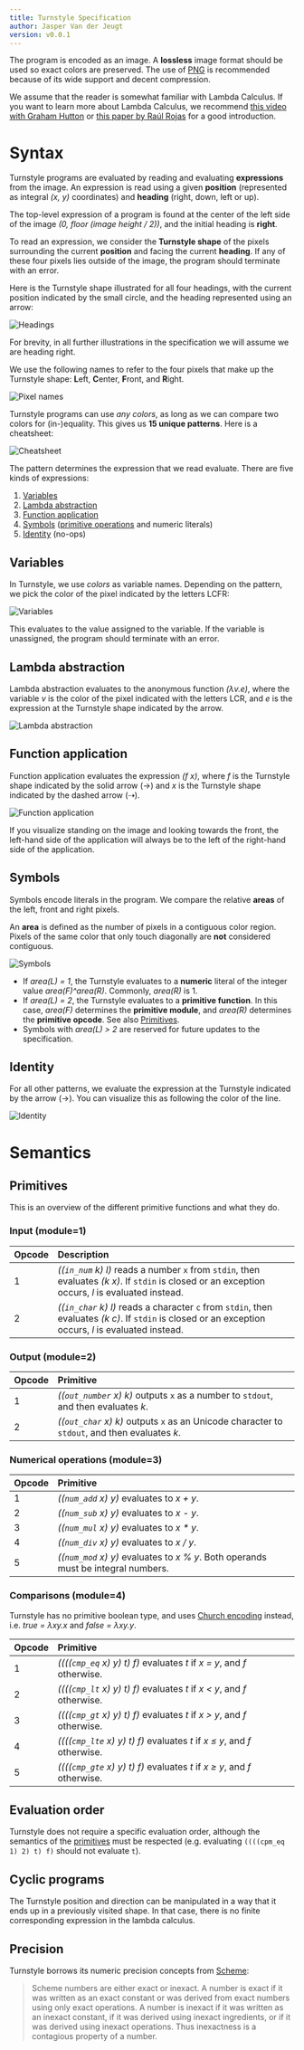 ```yaml
---
title: Turnstyle Specification
author: Jasper Van der Jeugt
version: v0.0.1
---
```


The program is encoded as an image.  A **lossless** image format should be used
so exact colors are preserved.  The use of [PNG] is recommended because of its
wide support and decent compression.

We assume that the reader is somewhat familiar with Lambda Calculus.
If you want to learn more about Lambda Calculus, we recommend
[this video with Graham Hutton](https://www.youtube.com/watch?v=eis11j_iGMs) or
[this paper by Raúl Rojas](https://personal.utdallas.edu/~gupta/courses/apl/lambda.pdf)
for a good introduction.

# Syntax

Turnstyle programs are evaluated by reading and evaluating **expressions** from
the image.  An expression is read using a given **position** (represented as
integral _(x, y)_ coordinates) and **heading** (right, down, left or up).

The top-level expression of a program is found at the center of the left side of
the image _(0, floor (image height / 2))_, and the initial heading is **right**.

To read an expression, we consider the **Turnstyle shape** of the pixels
surrounding the current **position** and facing the current **heading**.
If any of these four pixels lies outside of the image, the program should
terminate with an error.

Here is the Turnstyle shape illustrated for all four headings, with the current
position indicated by the small circle, and the heading represented using an
arrow:

![Headings](enter.svg)

For brevity, in all further illustrations in the specification we will assume we
are heading right.

We use the following names to refer to the four pixels that make up the
Turnstyle shape: **L**eft, **C**enter, **F**ront, and **R**ight.

![Pixel names](label.svg)

Turnstyle programs can use _any colors_, as long as we can compare two colors
for (in-)equality.  This gives us **15 unique patterns**.  Here is a cheatsheet:

![Cheatsheet](cheatsheet.svg)

The pattern determines the expression that we read evaluate.  There are five
kinds of expressions:

1.  [Variables](#variables)
2.  [Lambda abstraction](#lambda-abstraction)
3.  [Function application](#function-application)
4.  [Symbols](#symbols) ([primitive operations](#primitives) and numeric literals)
5.  [Identity](#identity) (no-ops)

## Variables

In Turnstyle, we use _colors_ as variable names.  Depending on the pattern,
we pick the color of the pixel indicated by the letters LCFR:

![Variables](var.svg)

This evaluates to the value assigned to the variable.  If the variable is
unassigned, the program should terminate with an error.

## Lambda abstraction

Lambda abstraction evaluates to the anonymous function _(λv.e)_, where the
variable _v_ is the color of the pixel indicated with the letters LCR, and _e_
is the expression at the Turnstyle shape indicated by the arrow.

![Lambda abstraction](lam.svg)

## Function application

Function application evaluates the expression _(f x)_,
where _f_ is the Turnstyle shape indicated by the solid arrow (→)
and _x_ is the Turnstyle shape indicated by the dashed arrow (⇢).

![Function application](app.svg)

If you visualize standing on the image and looking towards the front, the
left-hand side of the application will always be to the left of the right-hand
side of the application.

## Symbols

Symbols encode literals in the program.  We compare the relative **areas** of
the left, front and right pixels.

An **area** is defined as the number of pixels in a contiguous color region.
Pixels of the same color that only touch diagonally are **not** considered
contiguous.

![Symbols](symbol.svg)

 -  If _area(L) = 1_, the Turnstyle evaluates to a **numeric** literal
    of the integer value _area(F)^area(R)_.  Commonly, _area(R)_ is 1.
 -  If _area(L) = 2_, the Turnstyle evaluates to a **primitive function**.
    In this case, _area(F)_ determines the **primitive module**,
    and _area(R)_ determines the **primitive opcode**.
    See also [Primitives](#primitives).
 -  Symbols with _area(L) > 2_ are reserved for future updates to the
    specification.

## Identity

For all other patterns, we evaluate the expression at the Turnstyle indicated by
the arrow (→).  You can visualize this as following the color of the line.

![Identity](id.svg)

# Semantics

## Primitives

This is an overview of the different primitive functions and what they do.

### Input (module=1)

| Opcode | Description                                                                                                                                            |
| :----- | :----------------------------------------------------------------------------------------------------------------------------------------------------- |
| 1      | _((`in_num` k) l)_ reads a number `x` from `stdin`, then evaluates _(k x)_. If `stdin` is closed or an exception occurs, _l_ is evaluated instead.     |
| 2      | _((`in_char` k) l)_ reads a character `c` from `stdin`, then evaluates _(k c)_. If `stdin` is closed or an exception occurs, _l_ is evaluated instead. |

### Output (module=2)

| Opcode | Primitive                                                                                     |
| :----- | :-------------------------------------------------------------------------------------------- |
| 1      | _((`out_number` x) k)_ outputs `x` as a number to `stdout`, and then evaluates _k_.           |
| 2      | _((`out_char` x) k)_ outputs `x` as an Unicode character to `stdout`, and then evaluates _k_. |

### Numerical operations (module=3)

| Opcode | Primitive                                                                          |
| :----- | :--------------------------------------------------------------------------------- |
| 1      | _((`num_add` x) y)_ evaluates to _x + y_.                                          |
| 2      | _((`num_sub` x) y)_ evaluates to _x - y_.                                          |
| 3      | _((`num_mul` x) y)_ evaluates to _x * y_.                                          |
| 4      | _((`num_div` x) y)_ evaluates to _x / y_.                                          |
| 5      | _((`num_mod` x) y)_ evaluates to _x % y_.  Both operands must be integral numbers. |

### Comparisons (module=4)

Turnstyle has no primitive boolean type, and uses [Church encoding] instead,
i.e. _true = λxy.x_ and _false = λxy.y_.

| Opcode | Primitive                                                                |
| :----- | :----------------------------------------------------------------------- |
| 1      | _((((`cmp_eq` x) y) t) f)_ evaluates _t_ if _x = y_, and _f_ otherwise.  |
| 2      | _((((`cmp_lt` x) y) t) f)_ evaluates _t_ if _x < y_, and _f_ otherwise.  |
| 3      | _((((`cmp_gt` x) y) t) f)_ evaluates _t_ if _x > y_, and _f_ otherwise.  |
| 4      | _((((`cmp_lte` x) y) t) f)_ evaluates _t_ if _x ≤ y_, and _f_ otherwise. |
| 5      | _((((`cmp_gte` x) y) t) f)_ evaluates _t_ if _x ≥ y_, and _f_ otherwise. |

## Evaluation order

Turnstyle does not require a specific evaluation order, although the semantics
of the [primitives](#primitives) must be respected (e.g. evaluating
`((((cpm_eq 1) 2) t) f)` should not evaluate `t`).

## Cyclic programs

The Turnstyle position and direction can be manipulated in a way that it ends up
in a previously visited shape.  In that case, there is no finite corresponding
expression in the lambda calculus.

## Precision

Turnstyle borrows its numeric precision concepts from [Scheme][Scheme
Exactness]:

> Scheme numbers are either exact or inexact. A number is exact if it was
> written as an exact constant or was derived from exact numbers using only
> exact operations. A number is inexact if it was written as an inexact
> constant, if it was derived using inexact ingredients, or if it was derived
> using inexact operations. Thus inexactness is a contagious property of a
> number.

[Church encoding]: https://en.wikipedia.org/wiki/Church_encoding
[PNG]: http://libpng.org/pub/png/
[Scheme Exactness]: https://www.cs.cmu.edu/Groups/AI/html/r4rs/r4rs_8.html#SEC52
